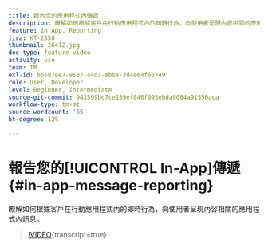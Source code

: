 ```yaml
---
title: 報告您的應用程式內傳遞
description: 瞭解如何根據客戶在行動應用程式內的即時行為，向使用者呈現內容相關的應用程式內訊息。
feature: In App, Reporting
jira: KT-2558
thumbnail: 26412.jpg
doc-type: feature video
activity: use
team: TM
exl-id: bb587ee7-9587-44d3-8bb4-3d4e64f66749
role: User, Developer
level: Beginner, Intermediate
source-git-commit: 943599bd7ce139ef846f093ebda9084a91550aca
workflow-type: tm+mt
source-wordcount: '55'
ht-degree: 12%

---
```


# 報告您的[!UICONTROL In-App]傳遞 {#in-app-message-reporting}

瞭解如何根據客戶在行動應用程式內的即時行為，向使用者呈現內容相關的應用程式內訊息。

>[!VIDEO](https://video.tv.adobe.com/v/26412?learn=on){transcript=true}
